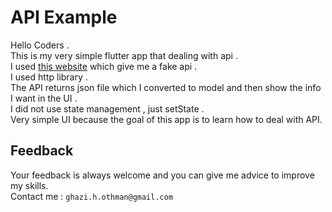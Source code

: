 # API Example

Hello Coders . <br>
This is my very simple flutter app that dealing with api . <br>
I used [this website](https://jsonplaceholder.typicode.com ) which give me a fake api . <br>
I used http library . <br>
The API returns json file which I converted to model and then show the info I want in the UI .<br>
I did not use state management , just setState . <br>
Very simple UI because the goal of this app is to learn how to deal with API.<br>

## Feedback
Your feedback is always welcome and you can give me advice to improve my skills. <br>
Contact me : `ghazi.h.othman@gmail.com` 
